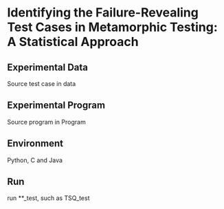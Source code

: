 # Identifying the Failure-Revealing Test Cases in Metamorphic Testing: A Statistical Approach
## Experimental Data
Source test case in data
## Experimental Program
Source program in Program
## Environment
Python, C and Java
## Run
run **_test, such as TSQ_test

